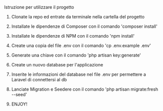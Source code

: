 Istruzione per utilizzare il progetto

1. Clonate la repo ed entrate da terminale nella cartella del progetto

2. Installate le dipendenze di Composer con il comando 'composer install'

3. Installate le dipendenze di NPM con il comando 'npm install'

4. Create una copia del file .env con il comando 'cp .env.example .env'

5. Generate una chiave con il comando 'php artisan key:generate'

6. Create un nuovo database per l'applicazione

7. Inserite le informazioni del database nel file .env per permettere a Laravel di connettersi al db

8. Lanciate Migration e Seedere con il comando 'php artisan migrate:fresh --seed'

9. ENJOY!